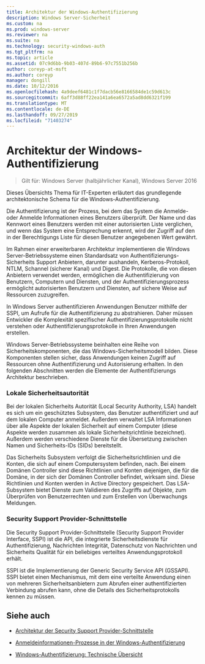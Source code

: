```yaml
---
title: Architektur der Windows-Authentifizierung
description: Windows Server-Sicherheit
ms.custom: na
ms.prod: windows-server
ms.reviewer: na
ms.suite: na
ms.technology: security-windows-auth
ms.tgt_pltfrm: na
ms.topic: article
ms.assetid: 07c9d6bb-9b03-407d-89b6-97c7551b256b
author: coreyp-at-msft
ms.author: coreyp
manager: dongill
ms.date: 10/12/2016
ms.openlocfilehash: 4a9deef6481c1f7dacb56e8166584de1c59d613c
ms.sourcegitcommit: 6aff3d88ff22ea141a6ea6572a5ad8dd6321f199
ms.translationtype: MT
ms.contentlocale: de-DE
ms.lasthandoff: 09/27/2019
ms.locfileid: "71403274"
---
```

# <a name="windows-authentication-architecture"></a>Architektur der Windows-Authentifizierung

>Gilt für: Windows Server (halbjährlicher Kanal), Windows Server 2016

Dieses Übersichts Thema für IT-Experten erläutert das grundlegende architektonische Schema für die Windows-Authentifizierung.

Die Authentifizierung ist der Prozess, bei dem das System die Anmelde-oder Anmelde Informationen eines Benutzers überprüft. Der Name und das Kennwort eines Benutzers werden mit einer autorisierten Liste verglichen, und wenn das System eine Entsprechung erkennt, wird der Zugriff auf den in der Berechtigungs Liste für diesen Benutzer angegebenen Wert gewährt.

Im Rahmen einer erweiterbaren Architektur implementieren die Windows Server-Betriebssysteme einen Standardsatz von Authentifizierungs-Sicherheits Support Anbietern, darunter aushandeln, Kerberos-Protokoll, NTLM, Schannel (sicherer Kanal) und Digest. Die Protokolle, die von diesen Anbietern verwendet werden, ermöglichen die Authentifizierung von Benutzern, Computern und Diensten, und der Authentifizierungsprozess ermöglicht autorisierten Benutzern und Diensten, auf sichere Weise auf Ressourcen zuzugreifen.

In Windows Server authentifizieren Anwendungen Benutzer mithilfe der SSPI, um Aufrufe für die Authentifizierung zu abstrahieren. Daher müssen Entwickler die Komplexität spezifischer Authentifizierungsprotokolle nicht verstehen oder Authentifizierungsprotokolle in Ihren Anwendungen erstellen.

Windows Server-Betriebssysteme beinhalten eine Reihe von Sicherheitskomponenten, die das Windows-Sicherheitsmodell bilden. Diese Komponenten stellen sicher, dass Anwendungen keinen Zugriff auf Ressourcen ohne Authentifizierung und Autorisierung erhalten. In den folgenden Abschnitten werden die Elemente der Authentifizierungs Architektur beschrieben.

### <a name="local-security-authority"></a>Lokale Sicherheitsautorität
Bei der lokalen Sicherheits Autorität (Local Security Authority, LSA) handelt es sich um ein geschütztes Subsystem, das Benutzer authentifiziert und auf dem lokalen Computer anmeldet. Außerdem verwaltet LSA Informationen über alle Aspekte der lokalen Sicherheit auf einem Computer (diese Aspekte werden zusammen als lokale Sicherheitsrichtlinie bezeichnet). Außerdem werden verschiedene Dienste für die Übersetzung zwischen Namen und Sicherheits-IDs (SIDs) bereitstellt.

Das Sicherheits Subsystem verfolgt die Sicherheitsrichtlinien und die Konten, die sich auf einem Computersystem befinden, nach. Bei einem Domänen Controller sind diese Richtlinien und Konten diejenigen, die für die Domäne, in der sich der Domänen Controller befindet, wirksam sind. Diese Richtlinien und Konten werden in Active Directory gespeichert. Das LSA-Subsystem bietet Dienste zum Validieren des Zugriffs auf Objekte, zum Überprüfen von Benutzerrechten und zum Erstellen von Überwachungs Meldungen.

### <a name="security-support-provider-interface"></a>Security Support Provider-Schnittstelle
Die Security Support Provider-Schnittstelle (Security Support Provider Interface, SSPI) ist die API, die integrierte Sicherheitsdienste für Authentifizierung, Nachrichten Integrität, Datenschutz von Nachrichten und Sicherheits Qualität für ein beliebiges verteiltes Anwendungsprotokoll erhält.

SSPI ist die Implementierung der Generic Security Service API (GSSAPI). SSPI bietet einen Mechanismus, mit dem eine verteilte Anwendung einen von mehreren Sicherheitsanbietern zum Abrufen einer authentifizierten Verbindung abrufen kann, ohne die Details des Sicherheitsprotokolls kennen zu müssen.

## <a name="see-also"></a>Siehe auch

-   [Architektur der Security Support Provider-Schnittstelle](security-support-provider-interface-architecture.md)

-   [Anmeldeinformationen-Prozesse in der Windows-Authentifizierung](credentials-processes-in-windows-authentication.md)

-   [Windows-Authentifizierung: Technische Übersicht](https://technet.microsoft.com/library/dn169029.aspx)



